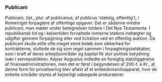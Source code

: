 ### Publicani


Publicani, (lat., plur. af publicanus, af publicus 'statslig, offentlig'), i Romerriget forpagtere af offentlige opgaver. Det er sådanne mindre publicani, man møder under betegnelsen toldere i Det Nye Testamente. I republikansk tid og i kejsertiden forvaltede romerne statens indtægter og udgifter gennem forpagtning eller ved licitation ved en offentlig auktion. Da publicani skulle stille ofte meget store beløb som sikkerhed for kontrakterne, sluttede de sig som regel sammen i forpagtningsselskaber, som i kraft af deres arbejdsområder og kapital fik stor politisk betydning især i senrepublikken. Kejser Augustus indledte en forsigtig statsliggørelse af finansadministrationen, men det er først i begyndelsen af 200-t. e.Kr., at denne form for privatisering blev afløst af et embedsmandsapparat, hvor de enkelte områder styres af kejserligt udpegede prokuratorer.